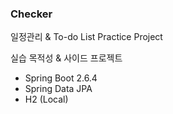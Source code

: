 
### Checker

일정관리 & To-do List Practice Project

실습 목적성 & 사이드 프로젝트 

* Spring Boot 2.6.4
* Spring Data JPA
* H2 (Local)
